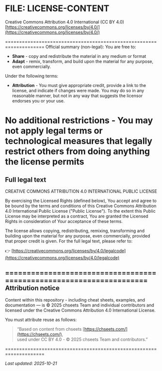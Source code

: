 # FILE: LICENSE-CONTENT

Creative Commons Attribution 4.0 International (CC BY 4.0)
[https://creativecommons.org/licenses/by/4.0/](https://creativecommons.org/licenses/by/4.0/)

====================================================================
Official summary (non-legal):
You are free to:

- **Share** - copy and redistribute the material in any medium or format
- **Adapt** - remix, transform, and build upon the material for any purpose,
  even commercially.

Under the following terms:

- **Attribution** - You must give appropriate credit, provide a link to the
  license, and indicate if changes were made. You may do so in any reasonable
  manner, but not in any way that suggests the licensor endorses you or your use.

No additional restrictions - You may not apply legal terms or technological
measures that legally restrict others from doing anything the license permits
====================================================================

Full legal text
---------------

CREATIVE COMMONS ATTRIBUTION 4.0 INTERNATIONAL PUBLIC LICENSE

By exercising the Licensed Rights (defined below), You accept and agree to be
bound by the terms and conditions of this Creative Commons Attribution 4.0
International Public License ("Public License"). To the extent this Public
License may be interpreted as a contract, You are granted the Licensed Rights
in consideration of Your acceptance of these terms.

The license allows copying, redistributing, remixing, transforming and building
upon the material for any purpose, even commercially, provided that proper
credit is given.  For the full legal text, please refer to:

👉 [https://creativecommons.org/licenses/by/4.0/legalcode](https://creativecommons.org/licenses/by/4.0/legalcode)

====================================================================
Attribution notice
------------------
Content within this repository - including cheat sheets, examples, and
documentation — is © 2025 chseets Team and individual contributors and
licensed under the Creative Commons Attribution 4.0 International License.

You must attribute reuse as follows:

> “Based on content from chseets [https://chseets.com/](https://chseets.com/),  
> used under CC BY 4.0 - © 2025 chseets Team and contributors.”

====================================================================

_Last updated: 2025-10-21_
